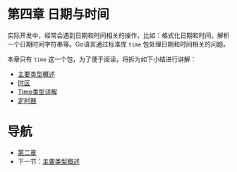 # 第四章 日期与时间 #

实际开发中，经常会遇到日期和时间相关的操作，比如：格式化日期和时间，解析一个日期时间字符串等。Go语言通过标准库 `time` 包处理日期和时间相关的问题。

本章只有 `time` 这一个包，为了便于阅读，将拆为如下小结进行讲解：

- [主要类型概述](04.1.md)
- [时区](04.2.md)
- [Time类型详解](04.3.md)
- [定时器](04.4.md)

# 导航 #

- [第二章](/chapter03/03.0.md)
- 下一节：[主要类型概述](04.1.md)

